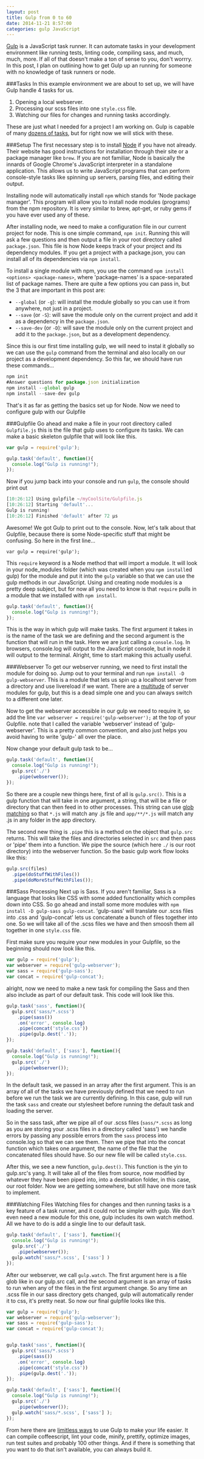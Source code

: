 ```yaml
---
layout: post
title: Gulp from 0 to 60
date: 2014-11-21 8:57:00
categories: gulp JavaScript
---
```

[Gulp](//gulpjs.com) is a JavaScript task runner. It can automate tasks in your
development environment like running tests, linting code, compiling sass, 
and much, much, more. If all of that doesn't make a ton of sense to you, 
don't worrry. In this post, I plan on outlining how to get Gulp up an running
for someone with no knowledge of task runners or node. 

<span class="more"></span>

###Tasks
In this example environment we are about to set up, we will have Gulp handle
4 tasks for us.

1. Opening a local webserver.
2. Processing our scss files into one `style.css` file.
3. Watching our files for changes and running tasks accordingly.

These are just what I needed for a project I am working on. Gulp is capable of 
many [dozens of tasks](https://www.npmjs.org/search?q=gulp), but for right now we will stick with these. 

###Setup
The first necessary step is to install [Node](http://nodejs.org/) if you have
not already. Their website has good instructions for installation through their
site or a package manager like `brew`. If you are not familiar, Node is basically
the innards of Google Chrome's JavaScript interpreter in a standalone application.
This allows us to write JavaScript programs that can perform console-style tasks
like spinning up servers, parsing files, and editing their output. 

Installing node will automatically install `npm` which stands for 'Node package 
manager'. This program will allow you to install node modules (programs) from
the npm repository. It is very similar to brew, apt-get, or ruby gems if you have
ever used any of these.

After installing node, we need to make a configuration file in our current
project for node. This is one simple command, `npm init`. Running this will
ask a few questions and then output a file in your root directory called 
`package.json`. This file is how Node keeps track of your project and its
dependency modules. If you get a project with a package.json, you can 
install all of its dependencies via `npm install`.

To install a single module with npm, you use the command 
`npm install <options> <package-names>`, where 'package-names' is a 
space-separated list of package names. There are quite a few options you can
pass in, but the 3 that are important in this post are:

- `--global` (or `-g`): will install the module globally so you can use it from
  anywhere, not just in a project.
- `--save` (or `-S`): will save the module only on the current project and add it 
  as a dependency in the `package.json`.
- `--save-dev` (or `-D`): will save the module only on the current project and add
  it to the `package.json`, but as a development dependency.

Since this is our first time installing gulp, we will need to instal it globally
so we can use the `gulp` command from the terminal and also locally on our 
project as a development dependency. So this far, we should have run these commands...

```javascript
npm init
#Answer questions for package.json initialization
npm install --global gulp
npm install --save-dev gulp
```

That's it as far as getting the basics set up for Node. Now we need to configure 
gulp with our Gulpfile

###Gulpfile
Go ahead and make a file in your root directory called `Gulpfile.js` this is the 
file that gulp uses to configure its tasks. We can make a basic skeleton gulpfile
that will look like this. 

```javascript
var gulp = require('gulp');

gulp.task('default', function(){
  console.log("Gulp is running!");
});
```

Now if you jump back into your console and run `gulp`, the console should print
out

```javascript
[10:26:12] Using gulpfile ~/myCoolSite/Gulpfile.js
[10:26:12] Starting 'default'...
Gulp is running!
[10:26:12] Finished 'default' after 72 μs
```

Awesome! We got Gulp to print out to the console. Now, let's talk about that 
Gulpfile, because there is some Node-specific stuff that might be confusing. So
here in the first line...

```
var gulp = require('gulp');
```

This `require` keyword is a Node method that will import a module. It will look 
in your node_modules folder (which was created when you `npm install`ed gulp) for
the module and put it into the `gulp` variable so that we can use the gulp 
methods in our JavaScript. Using and creating node modules is a pretty deep 
subject, but for now all you need to know is that `require` pulls in a module
that we installed with `npm install`.

```javascript
gulp.task('default', function(){
  console.log("Gulp is running!");
});
```

This is the way in which gulp will make tasks. The first argument it takes in is
the name of the task we are defining and the second argument is the function
that will run in the task. Here we are just calling a `console.log`. In browsers,
console.log will output to the JavaScript console, but in node it will output
to the terminal. Alright, time to start making this actually useful.

###Webserver
To get our webserver running, we need to first install the module for doing so.
Jump out to your terminal and run `npm install -D gulp-webserver`. This is a 
module that lets us spin up a localhost server from a directory and use livereload
if we want. There are a [multitude](https://www.npmjs.org/search?q=gulp%20server)
of server modules for gulp, but this is a dead simple one and you can always
switch to a different one later. 

Now to get the webserver accessible in our gulp we need to require it, so add the
line `var webserver = require('gulp-webserver');` at the top of your Gulpfile.
note that I called the variable 'webserver' instead of 'gulp-webserver'. This is
a pretty common convention, and also just helps you avoid having to write 'gulp-'
all over the place.

Now change your default gulp task to be...
```javascript
gulp.task('default', function(){
  console.log("Gulp is running!");
  gulp.src('./')
    .pipe(webserver());
});
```

So there are a couple new things here, first of all is `gulp.src()`. This is a 
gulp function that will take in one argument, a string, that will be a file or 
directory that can then feed in to other processes. This string can use 
[glob matching](https://www.tcl.tk/man/tcl8.5/tutorial/Tcl16a.html) so that 
`*.js` will match any .js file and `app/**/*.js` will match any .js in any
folder in the app directory. 

The second new thing is `.pipe` this is a method on the object that `gulp.src`
returns. This will take the files and directories selected in `src` and then
pass or 'pipe' them into a function. We pipe the source (which here `./` is our
root directory) into the webserver function. So the basic gulp work flow looks
like this:

```javascript
gulp.src(files)
  .pipe(doStuffWithFiles())
  .pipe(doMoreStuffWithFiles());
```

###Sass Processing
Next up is Sass. If you aren't familiar, Sass is a language that looks like CSS
with some added functionality which compiles down into CSS. So go ahead and 
install some more modules with `npm install -D gulp-sass gulp-concat`. 'gulp-sass'
will translate our .scss files into .css and 'gulp-concat' lets us concatenate a 
bunch of files together into one. So we will take all of the .scss files we have
and then smoosh them all together in one `style.css` file.

First make sure you require your new modules in your Gulpfile, so the beginning 
should now look like this. 

```javascript
var gulp = require('gulp');
var webserver = require('gulp-webserver');
var sass = require('gulp-sass');
var concat = require('gulp-concat');
```

alright, now we need to make a new task for compiling the Sass and then also 
include as part of our default task. This code will look like this.

```javascript
gulp.task('sass', function(){
  gulp.src('sass/*.scss')
    .pipe(sass())
    .on('error', console.log)
    .pipe(concat('style.css'))
    .pipe(gulp.dest('.'));
});

gulp.task('default', ['sass'], function(){
  console.log("Gulp is running!");
  gulp.src('./')
    .pipe(webserver());
});
```

In the default task, we passed in an array after the first argument. This is
an array of all of the tasks we have previously defined that we need to run
before we run the task we are currently defining.  In this case, gulp will 
run the task `sass` and create our stylesheet before running the default task
and loading the server.

So in the sass task, after we pipe all of our .scss files (`sass/*.scss` as long
as you are storing your .scss files in a directory called 'sass') we handle errors
by passing any possible errors from the `sass` process into console.log so that we
can see them. Then we pipe that into the concat function which takes one argument,
the name of the file that the concatenated files should have. So our new file will
be called `style.css`. 

After this, we see a new function, `gulp.dest()`. This function is
the yin to gulp.src's yang. It will take all of the files from source, 
now modified by whatever they have been piped into, into a destination folder, in
this case, our root folder.  Now we are getting somewhere, but still have one more
task to implement.

###Watching Files
Watching files for changes and then running tasks is a key feature of a task 
runner, and it could not be simpler with gulp. We don't even need a new module
for this one, gulp includes its own watch method. All we have to do is add a
single line to our default task.

```javascript
gulp.task('default', ['sass'], function(){
  console.log("Gulp is running!");
  gulp.src('./')
    .pipe(webserver());
  gulp.watch('sass/*.scss', ['sass'] )
});
```

After our webserver, we call `gulp.watch`. The first argument here is a file glob
like in our gulp.src call, and the second argument is an array of tasks to run
when any of the files in the first argument change. So any time an .scss file in
our sass directory gets changed, gulp will automatically render it to css, it's
pretty neat. So now our final gulpfile looks like this. 

```javascript
var gulp = require('gulp');
var webserver = require('gulp-webserver');
var sass = require('gulp-sass');
var concat = require('gulp-concat');


gulp.task('sass', function(){
  gulp.src('sass/*.scss')
    .pipe(sass())
    .on('error', console.log)
    .pipe(concat('style.css'))
    .pipe(gulp.dest('.'));
});

gulp.task('default', ['sass'], function(){
  console.log("Gulp is running!");
  gulp.src('./')
    .pipe(webserver());
  gulp.watch('sass/*.scss', ['sass'] );
});
```

From here there are 
[limitless ways](https://github.com/gulpjs/gulp/tree/master/docs/recipes) to use 
Gulp to make your life easier. It can compile coffeescript, lint your code, 
minify, prettify, optimize images, run test suites and probably 100 other things.
And if there is something that you want to do that isn't available, you can always
build it.
